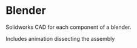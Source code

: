 # Blender

Solidworks CAD for each component of a blender. 

Includes animation dissecting the assembly
